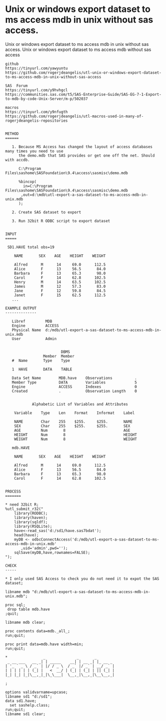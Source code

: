 # Unix or windows export  dataset to ms access mdb in unix without sas access.
Unix or windows export  dataset to ms access mdb in unix without sas access.
    Unix or windows export dataset to ms access mdb without sas access

    github
    https://tinyurl.com/yawyuntu
    https://github.com/rogerjdeangelis/utl-unix-or-windows-export-dataset-to-ms-access-mdb-in-unix-without-sas-access

    SAS  Forum
    https://tinyurl.com/y9hvhgcl
    https://communities.sas.com/t5/SAS-Enterprise-Guide/SAS-EG-7-1-Export-to-mdb-by-code-Unix-Server/m-p/502037

    macros
    https://tinyurl.com/y9nfugth
    https://github.com/rogerjdeangelis/utl-macros-used-in-many-of-rogerjdeangelis-repositories


    METHOD
    ======

       1. Because MS Access has changed the layout of access databases many times you need to use
          the demo.mdb that SAS provides or get one off the net. Should with accdb.

          C:\Program Files\sashome\SASFoundation\9.4\access\sasmisc\demo.mdb

          %bincop(
            in=C:\Program Files\sashome\SASFoundation\9.4\access\sasmisc\demo.mdb
           ,out=d:\mdb\utl-export-a-sas-dataset-to-ms-access-mdb-in-unix.mdb
          );

       2. Create SAS dataset to export

       3. Run 32bit R ODBC script to export dataset


    INPUT
    =====

     SD1.HAVE total obs=19

        NAME       SEX    AGE    HEIGHT    WEIGHT

        Alfred      M      14     69.0      112.5
        Alice       F      13     56.5       84.0
        Barbara     F      13     65.3       98.0
        Carol       F      14     62.8      102.5
        Henry       M      14     63.5      102.5
        James       M      12     57.3       83.0
        Jane        F      12     59.8       84.5
        Janet       F      15     62.5      112.5
       ...

    EXAMPLE OUTPUT
    --------------

       Libref         MDB
       Engine         ACCESS
       Physical Name  d:/mdb/utl-export-a-sas-dataset-to-ms-access-mdb-in-unix.mdb
       User           Admin


                             DBMS
                     Member  Member
       #  Name       Type    Type

       1  HAVE       DATA    TABLE

       Data Set Name        MDB.have    Observations          .
       Member Type          DATA        Variables             5
       Engine               ACCESS      Indexes               0
       Created              .           Observation Length    0


                Alphabetic List of Variables and Attributes

        Variable    Type    Len    Format    Informat    Label

        NAME        Char    255    $255.     $255.       NAME
        SEX         Char    255    $255.     $255.       SEX
        AGE         Num       8                          AGE
        HEIGHT      Num       8                          HEIGHT
        WEIGHT      Num       8                          WEIGHT

       mdb.HAVE

        NAME       SEX    AGE    HEIGHT    WEIGHT

        Alfred      M      14     69.0      112.5
        Alice       F      13     56.5       84.0
        Barbara     F      13     65.3       98.0
        Carol       F      14     62.8      102.5


    PROCESS
    =======

    * need 32bit R;
    %utl_submit_r32("
        library(RODBC);
        library(haven);
        library(sqldf);
        library(RSQLite);
        have<-read_sas('d:/sd1/have.sas7bdat');
        head(have);
        myDB <- odbcConnectAccess('d:/mdb/utl-export-a-sas-dataset-to-ms-access-mdb-in-unix.mdb'
           ,uid='admin',pwd='');
        sqlSave(myDB,have,rownames=FALSE);
    ");

    CHECK
    -----

    * I only used SAS Access to check you do not need it to expot the SAS dataset;

    libname mdb "d:/mdb/utl-export-a-sas-dataset-to-ms-access-mdb-in-unix.mdb";

    proc sql;
     drop table mdb.have
    ;quit;

    libname mdb clear;

    proc contents data=mdb._all_;
    run;quit;

    proc print data=mdb.have width=min;
    run;quit;

    *                _              _       _
     _ __ ___   __ _| | _____    __| | __ _| |_ __ _
    | '_ ` _ \ / _` | |/ / _ \  / _` |/ _` | __/ _` |
    | | | | | | (_| |   <  __/ | (_| | (_| | || (_| |
    |_| |_| |_|\__,_|_|\_\___|  \__,_|\__,_|\__\__,_|

    ;

    options validvarname=upcase;
    libname sd1 "d:/sd1";
    data sd1.have;
      set sashelp.class;
    run;quit;
    libname sd1 clear;



